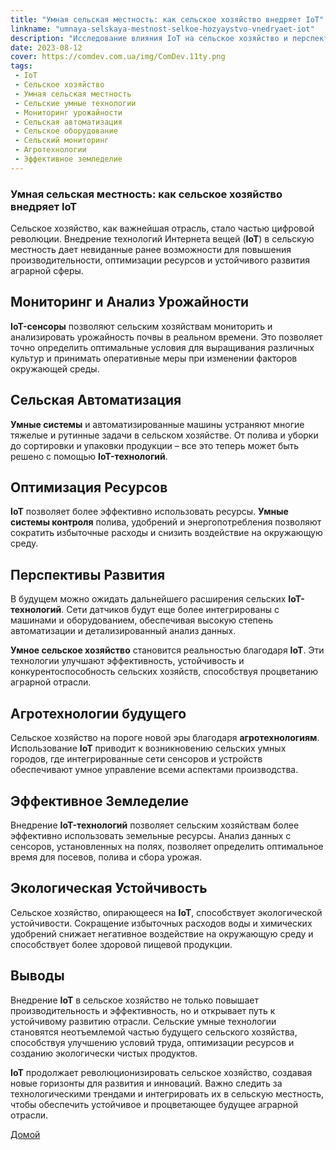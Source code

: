 ```yaml
---
title: "Умная сельская местность: как сельское хозяйство внедряет IoT"
linkname: "umnaya-selskaya-mestnost-selkoe-hozyaystvo-vnedryaet-iot"
description: "Исследование влияния IoT на сельское хозяйство и перспективы умной сельской местности."
date: 2023-08-12
cover: https://comdev.com.ua/img/ComDev.11ty.png
tags: 
 - IoT
 - Сельское хозяйство
 - Умная сельская местность
 - Сельские умные технологии
 - Мониторинг урожайности
 - Сельская автоматизация
 - Сельское оборудование
 - Сельский мониторинг
 - Агротехнологии
 - Эффективное земледелие
---
```


### Умная сельская местность: как сельское хозяйство внедряет IoT

Сельское хозяйство, как важнейшая отрасль, стало частью цифровой революции. Внедрение технологий Интернета вещей (**IoT**) в сельскую местность дает невиданные ранее возможности для повышения производительности, оптимизации ресурсов и устойчивого развития аграрной сферы.

## Мониторинг и Анализ Урожайности

**IoT-сенсоры** позволяют сельским хозяйствам мониторить и анализировать урожайность почвы в реальном времени. Это позволяет точно определить оптимальные условия для выращивания различных культур и принимать оперативные меры при изменении факторов окружающей среды.

## Сельская Автоматизация

**Умные системы** и автоматизированные машины устраняют многие тяжелые и рутинные задачи в сельском хозяйстве. От полива и уборки до сортировки и упаковки продукции – все это теперь может быть решено с помощью **IoT-технологий**.

## Оптимизация Ресурсов

**IoT** позволяет более эффективно использовать ресурсы. **Умные системы контроля** полива, удобрений и энергопотребления позволяют сократить избыточные расходы и снизить воздействие на окружающую среду.

## Перспективы Развития

В будущем можно ожидать дальнейшего расширения сельских **IoT-технологий**. Сети датчиков будут еще более интегрированы с машинами и оборудованием, обеспечивая высокую степень автоматизации и детализированный анализ данных.

**Умное сельское хозяйство** становится реальностью благодаря **IoT**. Эти технологии улучшают эффективность, устойчивость и конкурентоспособность сельских хозяйств, способствуя процветанию аграрной отрасли.

## Агротехнологии будущего

Сельское хозяйство на пороге новой эры благодаря **агротехнологиям**. Использование **IoT** приводит к возникновению сельских умных городов, где интегрированные сети сенсоров и устройств обеспечивают умное управление всеми аспектами производства.

## Эффективное Земледелие

Внедрение **IoT-технологий** позволяет сельским хозяйствам более эффективно использовать земельные ресурсы. Анализ данных с сенсоров, установленных на полях, позволяет определить оптимальное время для посевов, полива и сбора урожая.

## Экологическая Устойчивость

Сельское хозяйство, опирающееся на **IoT**, способствует экологической устойчивости. Сокращение избыточных расходов воды и химических удобрений снижает негативное воздействие на окружающую среду и способствует более здоровой пищевой продукции.

## Выводы

Внедрение **IoT** в сельское хозяйство не только повышает производительность и эффективность, но и открывает путь к устойчивому развитию отрасли. Сельские умные технологии становятся неотъемлемой частью будущего сельского хозяйства, способствуя улучшению условий труда, оптимизации ресурсов и созданию экологически чистых продуктов.

**IoT** продолжает революционизировать сельское хозяйство, создавая новые горизонты для развития и инноваций. Важно следить за технологическими трендами и интегрировать их в сельскую местность, чтобы обеспечить устойчивое и процветающее будущее аграрной отрасли.

[Домой](/)